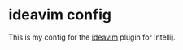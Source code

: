 # ideavim config

This is my config for the [ideavim](https://github.com/JetBrains/ideavim) plugin for Intellij.

